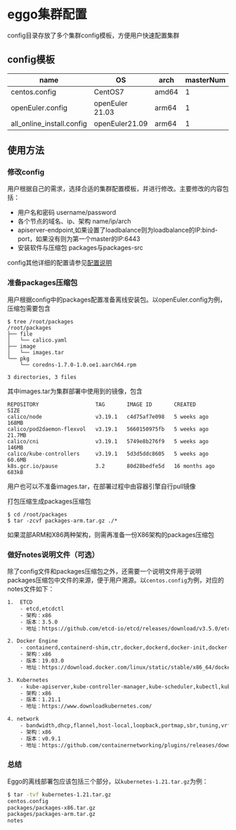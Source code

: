 # eggo集群配置

config目录存放了多个集群config模板，方便用户快速配置集群

## config模板

| name | OS | arch | masterNum | workerNum | loadbalance | Runtime | Install |
| --- | --- | --- | --- | --- | --- | --- | --- |
| centos.config | CentOS7 | amd64 | 1 | 2 | No | docker | bin |
| openEuler.config | openEuler 21.03 | arm64 | 1 | 2 | No | iSulad | repo + rpm |
| all_online_install.config | openEuler21.09 | arm64 | 1 | 2 | No | iSulad | repo |

## 使用方法

### 修改config
用户根据自己的需求，选择合适的集群配置模板，并进行修改。主要修改的内容包括：
- 用户名和密码 username/password
- 各个节点的域名、ip、架构 name/ip/arch
- apiserver-endpoint,如果设置了loadbalance则为loadbalance的IP:bind-port，如果没有则为第一个master的IP:6443
- 安装软件与压缩包 packages与packages-src

config其他详细的配置请参见[配置说明](../docs/configuration_file_description.md)

### 准备packages压缩包

用户根据config中的packages配置准备离线安装包。以openEuler.config为例，压缩包需要包含
```
$ tree /root/packages
/root/packages
├── file
│   └── calico.yaml
├── image
│   └── images.tar
└── pkg
    └── coredns-1.7.0-1.0.oe1.aarch64.rpm

3 directories, 3 files
```

其中images.tar为集群部署中使用到的镜像，包含
```
REPOSITORY                  TAG       IMAGE ID       CREATED         SIZE
calico/node                 v3.19.1   c4d75af7e098   5 weeks ago     168MB
calico/pod2daemon-flexvol   v3.19.1   5660150975fb   5 weeks ago     21.7MB
calico/cni                  v3.19.1   5749e8b276f9   5 weeks ago     146MB
calico/kube-controllers     v3.19.1   5d3d5ddc8605   5 weeks ago     60.6MB
k8s.gcr.io/pause            3.2       80d28bedfe5d   16 months ago   683kB
```
用户也可以不准备images.tar，在部署过程中由容器引擎自行pull镜像

打包压缩生成packages压缩包
```
$ cd /root/packages
$ tar -zcvf packages-arm.tar.gz ./*
```
如果混部ARM和X86两种架构，则需再准备一份X86架构的packages压缩包

### 做好notes说明文件（可选）

除了config文件和packages压缩包之外，还需要一个说明文件用于说明packages压缩包中文件的来源，便于用户溯源。以`centos.config`为例，对应的notes文件如下：

```bash
1.  ETCD
    - etcd,etcdctl
    - 架构：x86
    - 版本：3.5.0
    - 地址：https://github.com/etcd-io/etcd/releases/download/v3.5.0/etcd-v3.5.0-linux-amd64.tar.gz

2. Docker Engine
    - containerd,containerd-shim,ctr,docker,dockerd,docker-init,docker-proxy,runc
    - 架构：x86
    - 版本：19.03.0
    - 地址：https://download.docker.com/linux/static/stable/x86_64/docker-19.03.0.tgz

3. Kubernetes
    - kube-apiserver,kube-controller-manager,kube-scheduler,kubectl,kubelet,kube-proy
    - 架构：x86
    - 版本：1.21.1
    - 地址：https://www.downloadkubernetes.com/

4. network
    - bandwidth,dhcp,flannel,host-local,loopback,portmap,sbr,tuning,vrf,bridge,firewall,host-device,ipvlan,macvlan,ptp,static,vlan
    - 架构：x86
    - 版本：v0.9.1
    - 地址：https://github.com/containernetworking/plugins/releases/download/v0.9.1/cni-plugins-linux-amd64-v0.9.1.tgz

```

### 总结

Eggo的离线部署包应该包括三个部分，以`kubernetes-1.21.tar.gz`为例：

```bash
$ tar -tvf kubernetes-1.21.tar.gz
centos.config
packages/packages-x86.tar.gz
packages/packages-arm.tar.gz
notes
```

